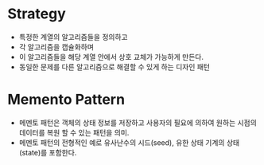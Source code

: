 # Strategy

- 특정한 계열의 알고리즘들을 정의하고
- 각 알고리즘을 캡슐화하며
- 이 알고리즘들을 해당 계열 안에서 상호 교체가 가능하게 만든다.
- 동일한 문제를 다른 알고리즘으로 해결할 수 있게 하는 디자인 패턴

# Memento Pattern

- 메멘토 패턴은 객체의 상태 정보를 저장하고 사용자의 필요에 의하여 원하는 시점의 데이터를 복원 할 수 있는 패턴을 의미.
- 메멘토 패턴의 전형적인 예로 유사난수의 시드(seed), 유한 상태 기계의 상태(state)를 포함한다.